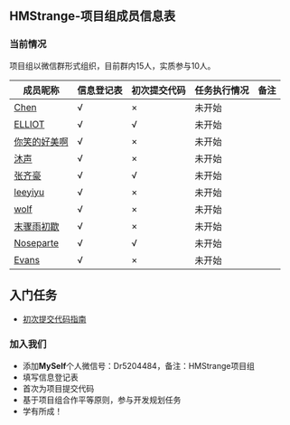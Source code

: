 ## HMStrange-项目组成员信息表

### 当前情况

项目组以微信群形式组织，目前群内15人，实质参与10人。

| 成员昵称 | 信息登记表 | 初次提交代码 | 任务执行情况 | 备注 |
|---------|-----------|-------------|-------------|------|
| [Chen](https://github.com/CCCCCCCCCCChen) | √ | × | 未开始 | |
| [ELLIOT](https://github.com/chanjjaeseo) | √ | √ | 未开始 | |
| [你笑的好美啊](https://github.com/shen13380308088) | √ | × | 未开始 | |
| [沐声](https://github.com/LingBengYing) | √ | × | 未开始 | |
| [张齐豪](https://github.com/TIANTIANSTUDY)| √ | √ | 未开始 | |
| [leeyiyu](https://github.com/leeyiyu)| √ | × | 未开始 | |
| [wolf](https://github.com/lvxinqiao)| √ | × | 未开始 | |
| [末骤雨初歇](https://github.com/wangjiangtao2)| √ | × | 未开始 | |
| [Noseparte](https://github.com/noseparte/)| √ | √ | 未开始 | |
| [Evans](https://github.com/yangyong1997)| √ | × | 未开始 | |

## 入门任务

* [初次提交代码指南](https://www.imooc.com/article/284151)

### 加入我们

- 添加**MySelf**个人微信号：Dr5204484，备注：HMStrange项目组
- 填写信息登记表
- 首次为项目提交代码
- 基于项目组合作平等原则，参与开发规划任务
- 学有所成！
